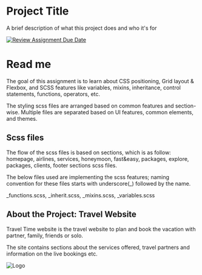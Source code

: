 # Project Title

A brief description of what this project does and who it's for

[![Review Assignment Due Date](https://classroom.github.com/assets/deadline-readme-button-24ddc0f5d75046c5622901739e7c5dd533143b0c8e959d652212380cedb1ea36.svg)](https://classroom.github.com/a/V7YxIrnS)

# Read me

The goal of this assignment is to learn about CSS positioning, Grid layout & Flexbox, and SCSS features like variables, mixins, inheritance, control statements, functions, operators, etc.

The styling scss files are arranged based on common features and section-wise. Multiple files are separated based on UI features, common elements, and themes.

## Scss files

The flow of the scss files is based on sections, which is as follow:
homepage, airlines, services, honeymoon, fast&easy, packages, explore, packages, clients, footer sections scss files.

The below files used are implementing the scss features; naming convention for these files starts with underscore(\_) followed by the name.

\_functions.scss, \_inherit.scss, \_mixins.scss, \_variables.scss

## About the Project: Travel Website

Travel Time website is the travel website to plan and book the vacation with partner, family, friends or solo.

The site contains sections about the services offered, travel partners and information on the live bookings etc.

![Logo](https://img.freepik.com/premium-vector/travel-time-logo-template-design_20029-667.jpg)
